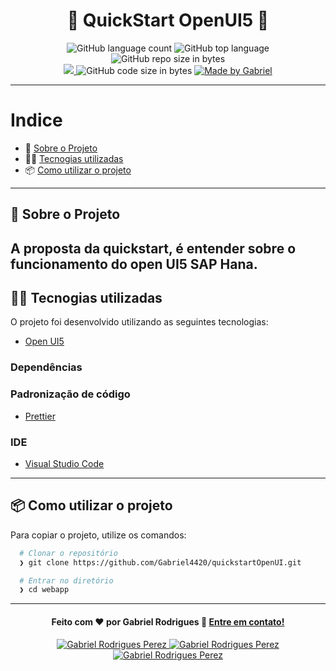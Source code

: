 <h1 align="center">
  &#x1F4F1; QuickStart OpenUI5 &#x1F4F1;
</h1>

<p align="center">
   <img alt="GitHub language count" src="https://img.shields.io/github/languages/count/Gabriel4420/quickstartOpenUI">

  <img alt="GitHub top language" src="https://img.shields.io/github/languages/top/Gabriel4420/quickstartOpenUI?logo=html">

  <img alt="GitHub repo size in bytes" src="https://img.shields.io/github/repo-size/Gabriel4420/quickstartOpenUI?color=green">

  <br>
  
  <a href="https://www.codacy.com/manual/Gabriel4420/quickstartOpenUI?utm_source=github.com&amp;utm_medium=referral&amp;utm_content=Gabriel4420/quickstartOpenUI&amp;utm_campaign=Badge_Grade">
    <img src="https://app.codacy.com/project/badge/Grade/6dd6b46abeb14e99935a2b9ac5c6ede2"/>
  </a>
  
  <img alt="GitHub code size in bytes" src="https://img.shields.io/github/last-commit/Gabriel4420/quickstartOpenUI">


  <a href="https://www.linkedin.com/in/gabriel-rodrigues-perez-2069b072/">
    <img alt="Made by Gabriel" src="https://img.shields.io/badge/made%20by-Gabriel-%2304D361">
  </a>
</p>

---

# Indice

- :rocket: [Sobre o Projeto](#rocket-sobre-o-projeto)
- 👨‍💻️ [Tecnogias utilizadas](#%EF%B8%8F-tecnogias-utilizadas)
- 📦️ [Como utilizar o projeto](#%EF%B8%8F-como-utilizar-o-projeto)
---

## :rocket: Sobre o Projeto

A proposta da quickstart, é entender sobre o funcionamento do open UI5 SAP Hana.
---

## 👨‍💻️ Tecnogias utilizadas

O projeto foi desenvolvido utilizando as seguintes tecnologias:

- [Open UI5](https://sapui5.hana.ondemand.com/#/topic/073d1073fc604beda94589d5c93b32e2)


### Dependências




### Padronização de código


  - [Prettier](https://prettier.io/)


### IDE

  - [Visual Studio Code](https://code.visualstudio.com/)

---

## 📦️ Como utilizar o projeto

Para copiar o projeto, utilize os comandos:

```bash
  # Clonar o repositório
  ❯ git clone https://github.com/Gabriel4420/quickstartOpenUI.git

  # Entrar no diretório
  ❯ cd webapp
```
---

<h4 align="center">
  Feito com ❤️ por Gabriel Rodrigues 👋️ <a href="mailto:gabriel_rodrigues_perez@hotmail.com">Entre em contato!</a>
</h4>

<p align="center">

  <a href="https://www.linkedin.com/in/gabriel-rodrigues-perez-2069b072/">
    <img alt="Gabriel Rodrigues Perez" src="https://img.shields.io/badge/LinkedIn-Gabriel_Rodrigues-0e76a8?style=flat&logoColor=white&logo=linkedin">
  </a>
  <a href="https://www.facebook.com/gabriel.rodrigues.perez">
    <img alt="Gabriel Rodrigues Perez" src="https://img.shields.io/badge/Facebook-Gabriel_Rodrigues-1778F2?style=flat&logoColor=white&logo=facebook">
  </a>
  <a href="https://www.instagram.com/gabriel_rodrigues_perez/">
    <img alt="Gabriel Rodrigues Perez" src="https://img.shields.io/badge/Instagram-@gabriel4420-833AB4?style=flat&logoColor=white&logo=instagram">
  </a>
  
  
</p>